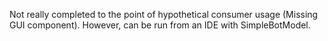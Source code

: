 <p>Not really completed to the point of hypothetical consumer usage (Missing GUI component). However, can be run from an IDE with SimpleBotModel.</p>
